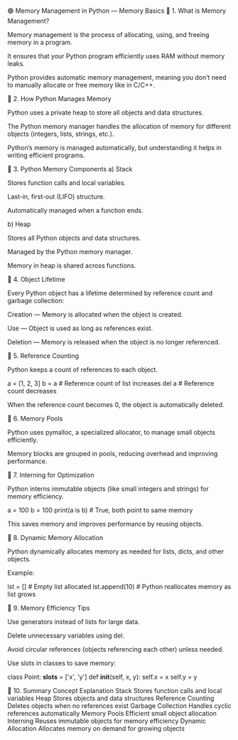 🟢 Memory Management in Python — Memory Basics
🔹 1. What is Memory Management?

Memory management is the process of allocating, using, and freeing memory in a program.

It ensures that your Python program efficiently uses RAM without memory leaks.

Python provides automatic memory management, meaning you don’t need to manually allocate or free memory like in C/C++.

🔹 2. How Python Manages Memory

Python uses a private heap to store all objects and data structures.

The Python memory manager handles the allocation of memory for different objects (integers, lists, strings, etc.).

Python’s memory is managed automatically, but understanding it helps in writing efficient programs.

🔹 3. Python Memory Components
a) Stack

Stores function calls and local variables.

Last-in, first-out (LIFO) structure.

Automatically managed when a function ends.

b) Heap

Stores all Python objects and data structures.

Managed by the Python memory manager.

Memory in heap is shared across functions.

🔹 4. Object Lifetime

Every Python object has a lifetime determined by reference count and garbage collection:

Creation — Memory is allocated when the object is created.

Use — Object is used as long as references exist.

Deletion — Memory is released when the object is no longer referenced.

🔹 5. Reference Counting

Python keeps a count of references to each object.

a = [1, 2, 3]
b = a   # Reference count of list increases
del a   # Reference count decreases


When the reference count becomes 0, the object is automatically deleted.

🔹 6. Memory Pools

Python uses pymalloc, a specialized allocator, to manage small objects efficiently.

Memory blocks are grouped in pools, reducing overhead and improving performance.

🔹 7. Interning for Optimization

Python interns immutable objects (like small integers and strings) for memory efficiency.

a = 100
b = 100
print(a is b)  # True, both point to same memory


This saves memory and improves performance by reusing objects.

🔹 8. Dynamic Memory Allocation

Python dynamically allocates memory as needed for lists, dicts, and other objects.

Example:

lst = []           # Empty list allocated
lst.append(10)     # Python reallocates memory as list grows

🔹 9. Memory Efficiency Tips

Use generators instead of lists for large data.

Delete unnecessary variables using del.

Avoid circular references (objects referencing each other) unless needed.

Use slots in classes to save memory:

class Point:
    __slots__ = ['x', 'y']
    def __init__(self, x, y):
        self.x = x
        self.y = y

🔹 10. Summary
Concept	Explanation
Stack	Stores function calls and local variables
Heap	Stores objects and data structures
Reference Counting	Deletes objects when no references exist
Garbage Collection	Handles cyclic references automatically
Memory Pools	Efficient small object allocation
Interning	Reuses immutable objects for memory efficiency
Dynamic Allocation	Allocates memory on demand for growing objects